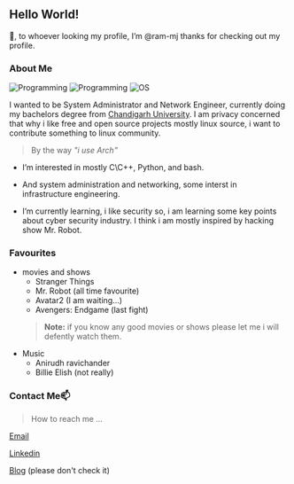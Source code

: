 ## Hello World!
👋, to whoever looking my profile, I’m @ram-mj thanks for checking out my profile.

### About Me
![Programming](https://img.shields.io/badge/programming-C/C++-blue) ![Programming](https://img.shields.io/badge/programming-python-green) ![OS](https://img.shields.io/badge/OS-GNU\Linux-red) 

I wanted to be System Administrator and Network Engineer, currently doing my bachelors degree from [Chandigarh University](chuchd.in).
I am privacy concerned that why i like free and open source projects mostly linux source, i want to contribute something to linux community.

> By the way *"i use Arch"*
- I’m interested in mostly C\C++, Python, and bash.
- And system administration and networking, some interst in infrastructure engineering.

-  I’m currently learning, i like security so, i am learning some key points about cyber security industry. I think i am mostly inspired by hacking show Mr. Robot.
 ### Favourites
 - movies and shows
	- Stranger Things
	 - Mr. Robot (all time favourite)
	 - Avatar2 (I am waiting...)
	 - Avengers: Endgame (last fight)
	 > **Note:** if you know any good movies or shows please let me i will defently watch them. 
- Music
	- Anirudh ravichander
	- Billie Elish (not really)
### Contact Me📫 
> How to reach me ...
> 
[Email](mailto://janakiram.mj@keemail.me)

[Linkedin](https://www.linkedin.com/in/ram-79bd589231)

[Blog](https://youtube.com/watch?v=p7YXXieghto)  (please don't check it)



